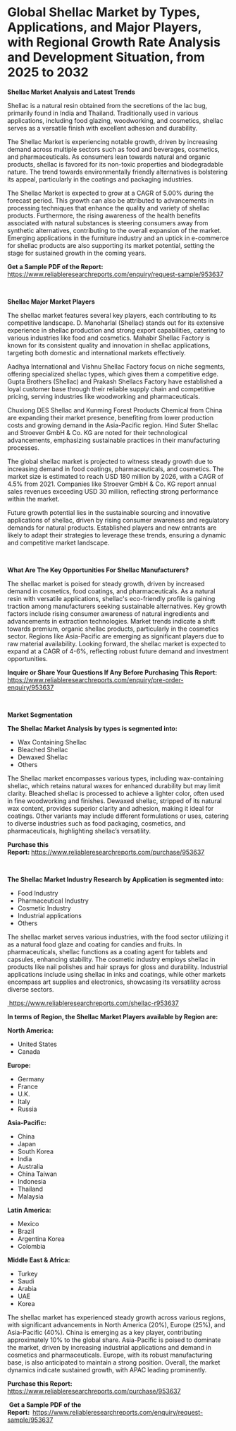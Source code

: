 <p><h1>Global Shellac Market by Types, Applications, and Major Players, with Regional Growth Rate Analysis and Development Situation, from 2025 to 2032</h1></p><p><strong>Shellac Market Analysis and Latest Trends</strong></p>
<p><p>Shellac is a natural resin obtained from the secretions of the lac bug, primarily found in India and Thailand. Traditionally used in various applications, including food glazing, woodworking, and cosmetics, shellac serves as a versatile finish with excellent adhesion and durability.</p><p>The Shellac Market is experiencing notable growth, driven by increasing demand across multiple sectors such as food and beverages, cosmetics, and pharmaceuticals. As consumers lean towards natural and organic products, shellac is favored for its non-toxic properties and biodegradable nature. The trend towards environmentally friendly alternatives is bolstering its appeal, particularly in the coatings and packaging industries.</p><p>The Shellac Market is expected to grow at a CAGR of 5.00% during the forecast period. This growth can also be attributed to advancements in processing techniques that enhance the quality and variety of shellac products. Furthermore, the rising awareness of the health benefits associated with natural substances is steering consumers away from synthetic alternatives, contributing to the overall expansion of the market. Emerging applications in the furniture industry and an uptick in e-commerce for shellac products are also supporting its market potential, setting the stage for sustained growth in the coming years.</p></p>
<p><strong>Get a Sample PDF of the Report:&nbsp;</strong> <a href="https://www.reliableresearchreports.com/enquiry/request-sample/953637?utm_campaign=3282&utm_medium=2&utm_source=Github&utm_content=ia&utm_term=16042025&utm_id=shellac">https://www.reliableresearchreports.com/enquiry/request-sample/953637</a></p>
<p>&nbsp;</p>
<p><strong>Shellac Major Market Players</strong></p>
<p><p>The shellac market features several key players, each contributing to its competitive landscape. D. Manoharlal (Shellac) stands out for its extensive experience in shellac production and strong export capabilities, catering to various industries like food and cosmetics. Mahabir Shellac Factory is known for its consistent quality and innovation in shellac applications, targeting both domestic and international markets effectively.</p><p>Aadhya International and Vishnu Shellac Factory focus on niche segments, offering specialized shellac types, which gives them a competitive edge. Gupta Brothers (Shellac) and Prakash Shellacs Factory have established a loyal customer base through their reliable supply chain and competitive pricing, serving industries like woodworking and pharmaceuticals.</p><p>Chuxiong DES Shellac and Kunming Forest Products Chemical from China are expanding their market presence, benefiting from lower production costs and growing demand in the Asia-Pacific region. Hind Suter Shellac and Stroever GmbH & Co. KG are noted for their technological advancements, emphasizing sustainable practices in their manufacturing processes.</p><p>The global shellac market is projected to witness steady growth due to increasing demand in food coatings, pharmaceuticals, and cosmetics. The market size is estimated to reach USD 180 million by 2026, with a CAGR of 4.5% from 2021. Companies like Stroever GmbH & Co. KG report annual sales revenues exceeding USD 30 million, reflecting strong performance within the market.</p><p>Future growth potential lies in the sustainable sourcing and innovative applications of shellac, driven by rising consumer awareness and regulatory demands for natural products. Established players and new entrants are likely to adapt their strategies to leverage these trends, ensuring a dynamic and competitive market landscape.</p></p>
<p>&nbsp;</p>
<p><strong>What Are The Key Opportunities For Shellac Manufacturers?</strong></p>
<p><p>The shellac market is poised for steady growth, driven by increased demand in cosmetics, food coatings, and pharmaceuticals. As a natural resin with versatile applications, shellac's eco-friendly profile is gaining traction among manufacturers seeking sustainable alternatives. Key growth factors include rising consumer awareness of natural ingredients and advancements in extraction technologies. Market trends indicate a shift towards premium, organic shellac products, particularly in the cosmetics sector. Regions like Asia-Pacific are emerging as significant players due to raw material availability. Looking forward, the shellac market is expected to expand at a CAGR of 4-6%, reflecting robust future demand and investment opportunities.</p></p>
<p><strong>Inquire or Share Your Questions If Any Before Purchasing This Report:</strong> <a href="https://www.reliableresearchreports.com/enquiry/pre-order-enquiry/953637?utm_campaign=3282&utm_medium=2&utm_source=Github&utm_content=ia&utm_term=16042025&utm_id=shellac">https://www.reliableresearchreports.com/enquiry/pre-order-enquiry/953637</a></p>
<p>&nbsp;</p>
<p><strong>Market Segmentation</strong></p>
<p><strong>The Shellac Market Analysis by types is segmented into:</strong></p>
<p><ul><li>Wax Containing Shellac</li><li>Bleached Shellac</li><li>Dewaxed Shellac</li><li>Others</li></ul></p>
<p><p>The Shellac market encompasses various types, including wax-containing shellac, which retains natural waxes for enhanced durability but may limit clarity. Bleached shellac is processed to achieve a lighter color, often used in fine woodworking and finishes. Dewaxed shellac, stripped of its natural wax content, provides superior clarity and adhesion, making it ideal for coatings. Other variants may include different formulations or uses, catering to diverse industries such as food packaging, cosmetics, and pharmaceuticals, highlighting shellac’s versatility.</p></p>
<p><strong>Purchase this Report:&nbsp;</strong><a href="https://www.reliableresearchreports.com/purchase/953637?utm_campaign=3282&utm_medium=2&utm_source=Github&utm_content=ia&utm_term=16042025&utm_id=shellac">https://www.reliableresearchreports.com/purchase/953637</a></p>
<p>&nbsp;</p>
<p><strong>The Shellac Market Industry Research by Application is segmented into:</strong></p>
<p><ul><li>Food Industry</li><li>Pharmaceutical Industry</li><li>Cosmetic Industry</li><li>Industrial applications</li><li>Others</li></ul></p>
<p><p>The shellac market serves various industries, with the food sector utilizing it as a natural food glaze and coating for candies and fruits. In pharmaceuticals, shellac functions as a coating agent for tablets and capsules, enhancing stability. The cosmetic industry employs shellac in products like nail polishes and hair sprays for gloss and durability. Industrial applications include using shellac in inks and coatings, while other markets encompass art supplies and electronics, showcasing its versatility across diverse sectors.</p></p>
<p><a href="https://www.reliableresearchreports.com/shellac-r953637?utm_campaign=3282&utm_medium=2&utm_source=Github&utm_content=ia&utm_term=16042025&utm_id=shellac">&nbsp;https://www.reliableresearchreports.com/shellac-r953637</a></p>
<p><strong>In terms of Region, the Shellac Market Players available by Region are:</strong></p>
<p>
    <p> <strong> North America: </strong>
        <ul>
            <li>United States</li>
            <li>Canada</li>
        </ul>
        </p> 
    <p> <strong> Europe: </strong>
        <ul>
            <li>Germany</li>
            <li>France</li>
            <li>U.K.</li>
            <li>Italy</li>
            <li>Russia</li>
        </ul>
        </p> 
    <p> <strong> Asia-Pacific: </strong>
        <ul>
            <li>China</li>
            <li>Japan</li>
            <li>South Korea</li>
            <li>India</li>
            <li>Australia</li>
            <li>China Taiwan</li>
            <li>Indonesia</li>
            <li>Thailand</li>
            <li>Malaysia</li>
        </ul>
        </p> 
    <p> <strong> Latin America: </strong>
        <ul>
            <li>Mexico</li>
            <li>Brazil</li>
            <li>Argentina Korea</li>
            <li>Colombia</li>
        </ul>
        </p> 
    <p> <strong> Middle East & Africa: </strong>
        <ul>
            <li>Turkey</li>
            <li>Saudi</li>
            <li>Arabia</li>
            <li>UAE</li>
            <li>Korea</li>
        </ul>
    </p>
    </p>
<p><p>The shellac market has experienced steady growth across various regions, with significant advancements in North America (20%), Europe (25%), and Asia-Pacific (40%). China is emerging as a key player, contributing approximately 10% to the global share. Asia-Pacific is poised to dominate the market, driven by increasing industrial applications and demand in cosmetics and pharmaceuticals. Europe, with its robust manufacturing base, is also anticipated to maintain a strong position. Overall, the market dynamics indicate sustained growth, with APAC leading prominently.</p></p>
<p><strong>Purchase this Report: </strong><a href="https://www.reliableresearchreports.com/purchase/953637?utm_campaign=3282&utm_medium=2&utm_source=Github&utm_content=ia&utm_term=16042025&utm_id=shellac">https://www.reliableresearchreports.com/purchase/953637</a></p>
<p>&nbsp;<strong>Get a Sample PDF of the Report:&nbsp;&nbsp;</strong><a href="https://www.reliableresearchreports.com/enquiry/request-sample/953637?utm_campaign=3282&utm_medium=2&utm_source=Github&utm_content=ia&utm_term=16042025&utm_id=shellac">https://www.reliableresearchreports.com/enquiry/request-sample/953637</a></p>
<p><strong></strong></p>
<p><p></p><p></p><p></p></p>